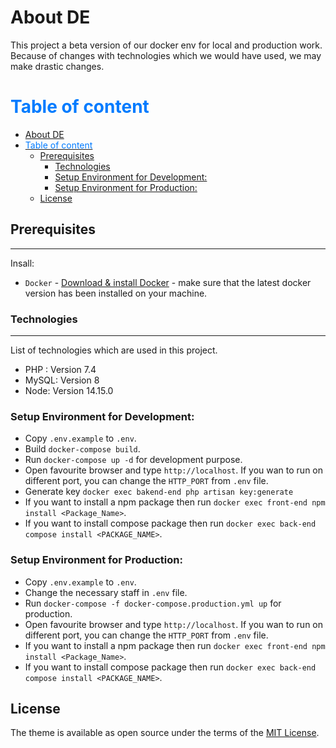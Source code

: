# About DE

This project a beta version of our docker env for local and production work. Because of changes with technologies which we would have used, we may make drastic changes.

# <span style="color:#007bff"> Table of content </span>

- [About DE](#about-de)
- [<span style="color:#007bff"> Table of content </span>](#-table-of-content-)
  - [Prerequisites](#prerequisites)
    - [Technologies](#technologies)
    - [Setup Environment for Development:](#setup-environment-for-development)
    - [Setup Environment for Production:](#setup-environment-for-production)
  - [License](#license)

## Prerequisites

---
Insall:

-   `Docker` - [Download & install Docker](https://docs.docker.com/get-docker/)  - make sure that the latest docker version has been installed on your machine.

### Technologies

---

List of technologies which are used in this project.

-   PHP : Version 7.4
-   MySQL: Version 8
-   Node: Version 14.15.0

### Setup Environment for Development:

-   Copy `.env.example` to `.env`.
-   Build `docker-compose build`.
-   Run `docker-compose up -d` for development purpose.
-   Open favourite browser and type `http://localhost`. If you wan to run on different port, you can change the `HTTP_PORT` from `.env` file.
-   Generate key `docker exec bakend-end php artisan key:generate`
-   If you want to install a npm package then run `docker exec front-end npm install <Package_Name>`.
-   If you want to install compose package then run `docker exec back-end compose install <PACKAGE_NAME>`.

### Setup Environment for Production:

-   Copy `.env.example` to `.env`.
-   Change the necessary staff in `.env` file.
-   Run `docker-compose -f docker-compose.production.yml up` for production.
-   Open favourite browser and type `http://localhost`. If you wan to run on different port, you can change the `HTTP_PORT` from `.env` file.
-   If you want to install a npm package then run `docker exec front-end npm install <Package_Name>`.
-   If you want to install compose package then run `docker exec back-end compose install <PACKAGE_NAME>`.


## License

The theme is available as open source under the terms of the [MIT License](LICENSE.txt).

